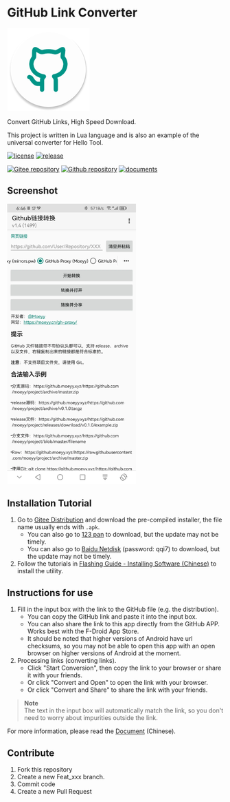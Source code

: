 # GitHub Link Converter

<img src="./app/src/main/res/mipmap-xxxhdpi/ic_launcher_round.webp" alt="Icon" width=192 height=192 />

Convert GitHub Links, High Speed Download.

This project is written in Lua language and is also an example of the universal converter for Hello Tool.

[![license](https://img.shields.io/github/license/AideLua/GitHubUrlConverter)](LICENSE)
[![release](https://img.shields.io/github/v/tag/AideLua/GitHubUrlConverter?color=C71D23&label=release&logo=gitee)](https://gitee.com/AideLua/GitHubUrlConverter/releases)

[![Gitee repository](https://img.shields.io/badge/Gitee-repository-C71D23?logo=gitee)](https://gitee.com/AideLua/GitHubUrlConverter)
[![Github repository](https://img.shields.io/badge/Github-repository-0969DA?logo=github)](https://github.com/AideLua/GitHubUrlConverter)
[![documents](https://img.shields.io/badge/documents-Chinese-C71D23)](https://gitee.com/Jesse205/GitHubUrlConverter/blob/master/docs/README.md)

## Screenshot

<img src="./images/screenshot1.webp" width=300 alt="Home" />

## Installation Tutorial

1. Go to [Gitee Distribution](https://gitee.com/Jesse205/GitHubUrlConverter/releases/latest) and download the pre-compiled installer, the file name usually ends with `.apk`.
    - You can also go to [123 pan](https://www.123pan.com/s/G7a9-4xtk.html) to download, but the update may not be timely.
    - You can also go to [Baidu Netdisk](https://pan.baidu.com/s/1DUh2ecgyxTRNoJ5bm30fdg?pwd=qqi7) (password: qqi7) to download, but the update may not be timely.
2. Follow the tutorials in [Flashing Guide - Installing Software (Chinese)](https://jesse205.github.io/FlashAndroidDevicesGuidelines/normal/installApk/) to install the utility.

## Instructions for use

1. Fill in the input box with the link to the GitHub file (e.g. the distribution).
    - You can copy the GitHub link and paste it into the input box.
    - You can also share the link to this app directly from the GitHub APP. Works best with the F-Droid App Store.
    - It should be noted that higher versions of Android have url checksums, so you may not be able to open this app with an open browser on higher versions of Android at the moment.
2. Processing links (converting links).
    - Click "Start Conversion", then copy the link to your browser or share it with your friends.
    - Or click "Convert and Open" to open the link with your browser.
    - Or click "Convert and Share" to share the link with your friends.

> **Note**\
> The text in the input box will automatically match the link, so you don't need to worry about impurities outside the link.

For more information, please read the [Document](./docs/README.md) (Chinese).

## Contribute

1. Fork this repository
2. Create a new Feat_xxx branch.
3. Commit code
4. Create a new Pull Request
